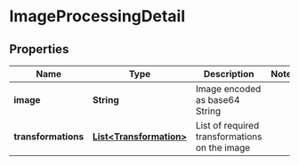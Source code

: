 
# ImageProcessingDetail

## Properties
Name | Type | Description | Notes
------------ | ------------- | ------------- | -------------
**image** | **String** | Image encoded as base64 String | 
**transformations** | [**List&lt;Transformation&gt;**](Transformation.md) | List of required transformations on the image | 




